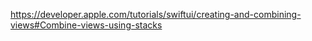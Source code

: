 https://developer.apple.com/tutorials/swiftui/creating-and-combining-views#Combine-views-using-stacks